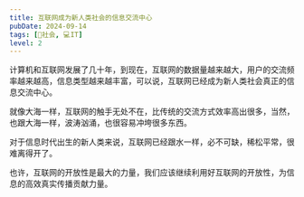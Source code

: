 ```yaml
---
title: 互联网成为新人类社会的信息交流中心
pubDate: 2024-09-14
tags: [👫社会, 💻IT]
level: 2
---
```


计算机和互联网发展了几十年，到现在，互联网的数据量越来越大，用户的交流频率越来越高，信息类型越来越丰富，可以说，互联网已经成为新人类社会真正的信息交流中心。

就像大海一样，互联网的触手无处不在，比传统的交流方式效率高出很多，当然，也跟大海一样，波涛汹涌，也很容易冲垮很多东西。

对于信息时代出生的新人类来说，互联网已经跟水一样，必不可缺，稀松平常，很难离得开了。

也许，互联网的开放性是最大的力量，我们应该继续利用好互联网的开放性，为信息的高效真实传播贡献力量。

